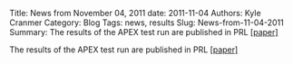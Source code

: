 Title: News from November 04, 2011
date: 2011-11-04
Authors: Kyle Cranmer
Category: Blog
Tags: news, results
Slug: News-from-11-04-2011
Summary:  The results of the APEX test run are published in PRL <a href="http//inspirehep.net/record/923960">[paper]</a>

 

 The results of the APEX test run are published in PRL <a href="http//inspirehep.net/record/923960">[paper]</a>

 